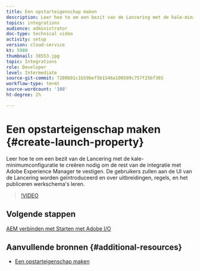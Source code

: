```yaml
---
title: Een opstarteigenschap maken
description: Leer hoe te om een bezit van de Lancering met de kale-minimumconfiguratie te creëren nodig aan opstelling de rest van de integratie. Gebruikers krijgen een introductie in de gebruikersinterface van Launch en leren meer over extensies, regels en publicatieworkflows.
topics: integrations
audience: administrator
doc-type: technical video
activity: setup
version: cloud-service
kt: 5980
thumbnail: 38553.jpg
topic: Integrations
role: Developer
level: Intermediate
source-git-commit: 7200601c1b59bef5b1546a100589c757f25bf365
workflow-type: tm+mt
source-wordcount: '108'
ht-degree: 2%

---
```



# Een opstarteigenschap maken {#create-launch-property}

Leer hoe te om een bezit van de Lancering met de kale-minimumconfiguratie te creëren nodig om de rest van de integratie met Adobe Experience Manager te vestigen. De gebruikers zullen aan de UI van de Lancering worden geïntroduceerd en over uitbreidingen, regels, en het publiceren werkschema&#39;s leren.

>[!VIDEO](https://video.tv.adobe.com/v/38553?quality=12&learn=on)

## Volgende stappen

[AEM verbinden met Starten met Adobe I/O](connect-aem-launch-adobe-io.md)

## Aanvullende bronnen {#additional-resources}

* [Een opstarteigenschap maken](https://experienceleague.adobe.com/docs/launch-learn/implementing-in-websites-with-launch/configure-launch/launch.html)
